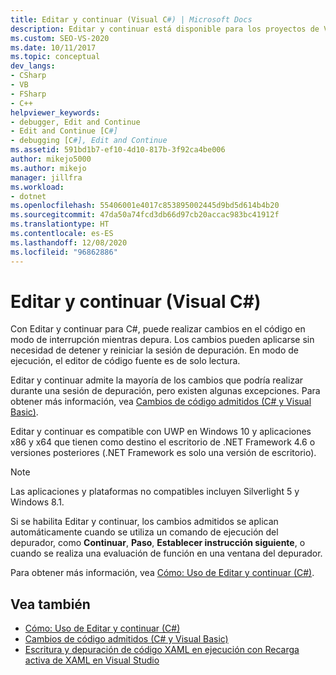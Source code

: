 ```yaml
---
title: Editar y continuar (Visual C#) | Microsoft Docs
description: Editar y continuar está disponible para los proyectos de Visual C#. Obtenga información sobre qué ediciones se admiten y cómo puede controlar si se aplican y cuándo.
ms.custom: SEO-VS-2020
ms.date: 10/11/2017
ms.topic: conceptual
dev_langs:
- CSharp
- VB
- FSharp
- C++
helpviewer_keywords:
- debugger, Edit and Continue
- Edit and Continue [C#]
- debugging [C#], Edit and Continue
ms.assetid: 591bd1b7-ef10-4d10-817b-3f92ca4be006
author: mikejo5000
ms.author: mikejo
manager: jillfra
ms.workload:
- dotnet
ms.openlocfilehash: 55406001e4017c853895002445d9bd5d614b4b20
ms.sourcegitcommit: 47da50a74fcd3db66d97cb20accac983bc41912f
ms.translationtype: HT
ms.contentlocale: es-ES
ms.lasthandoff: 12/08/2020
ms.locfileid: "96862886"
---
```

# <a name="edit-and-continue-visual-c"></a>Editar y continuar (Visual C#)
 Con Editar y continuar para C#, puede realizar cambios en el código en modo de interrupción mientras depura. Los cambios pueden aplicarse sin necesidad de detener y reiniciar la sesión de depuración. En modo de ejecución, el editor de código fuente es de solo lectura.

 Editar y continuar admite la mayoría de los cambios que podría realizar durante una sesión de depuración, pero existen algunas excepciones. Para obtener más información, vea [Cambios de código admitidos (C# y Visual Basic)](../debugger/supported-code-changes-csharp.md).

 Editar y continuar es compatible con UWP en Windows 10 y aplicaciones x86 y x64 que tienen como destino el escritorio de .NET Framework 4.6 o versiones posteriores (.NET Framework es solo una versión de escritorio).

 > [!NOTE]
 > Las aplicaciones y plataformas no compatibles incluyen Silverlight 5 y Windows 8.1.

 Si se habilita Editar y continuar, los cambios admitidos se aplican automáticamente cuando se utiliza un comando de ejecución del depurador, como **Continuar**, **Paso**, **Establecer instrucción siguiente**, o cuando se realiza una evaluación de función en una ventana del depurador.

 Para obtener más información, vea [Cómo: Uso de Editar y continuar (C#)](../debugger/how-to-use-edit-and-continue-csharp.md).

## <a name="see-also"></a>Vea también
- [Cómo: Uso de Editar y continuar (C#)](../debugger/how-to-use-edit-and-continue-csharp.md)
- [Cambios de código admitidos (C# y Visual Basic)](../debugger/supported-code-changes-csharp.md)
- [Escritura y depuración de código XAML en ejecución con Recarga activa de XAML en Visual Studio](../xaml-tools/xaml-hot-reload.md)
